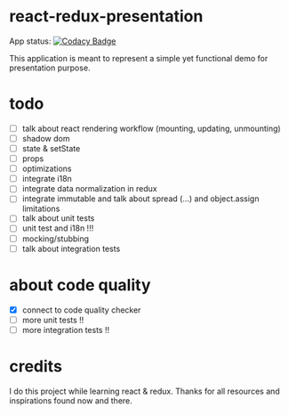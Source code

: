 # react-redux-presentation
App status: [![Codacy Badge](https://api.codacy.com/project/badge/Grade/cd9d481f9e01451ea1d0f654afc5b5b7)](https://www.codacy.com/app/cedrichartland/react-redux-presentation?utm_source=github.com&amp;utm_medium=referral&amp;utm_content=gigacool/react-redux-presentation&amp;utm_campaign=Badge_Grade)

This application is meant to represent a simple yet functional demo for presentation purpose.

# todo
* [ ] talk about react rendering workflow (mounting, updating, unmounting)
 * [ ] shadow dom
 * [ ] state & setState
 * [ ] props
 * [ ] optimizations
* [ ] integrate i18n
* [ ] integrate data normalization in redux
* [ ] integrate immutable and talk about spread (...) and object.assign limitations
* [ ] talk about unit tests
 * [ ] unit test and i18n !!!
 * [ ] mocking/stubbing 
* [ ] talk about integration tests

# about code quality
* [x] connect to code quality checker
* [ ] more unit tests !!
* [ ] more integration tests !!

# credits
I do this project while learning react & redux. Thanks for all resources and inspirations found now and there.
